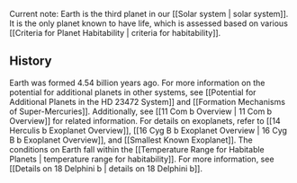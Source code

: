 Current note:
Earth is the third planet in our [[Solar system | solar system]]. It is the only planet known to have life, which is assessed based on various [[Criteria for Planet Habitability | criteria for habitability]]. 

## History

Earth was formed 4.54 billion years ago. For more information on the potential for additional planets in other systems, see [[Potential for Additional Planets in the HD 23472 System]] and [[Formation Mechanisms of Super-Mercuries]]. Additionally, see [[11 Com b Overview | 11 Com b Overview]] for related information. For details on exoplanets, refer to [[14 Herculis b Exoplanet Overview]], [[16 Cyg B b Exoplanet Overview | 16 Cyg B b Exoplanet Overview]], and [[Smallest Known Exoplanet]]. The conditions on Earth fall within the [[Temperature Range for Habitable Planets | temperature range for habitability]]. For more information, see [[Details on 18 Delphini b | details on 18 Delphini b]].
